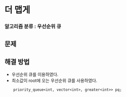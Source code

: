 # 더 맵게 
### 알고리즘 분류 : 우선순위 큐

## 문제

## 해결 방법
- 우선순위 큐를 이용하였다.
- 최소값이 root에 오는 우선순위 큐를 사용하였다.
```
    priority_queue<int, vector<int>, greater<int>> pq;
```